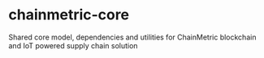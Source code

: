 # chainmetric-core
Shared core model, dependencies and utilities for ChainMetric blockchain and IoT powered supply chain solution
